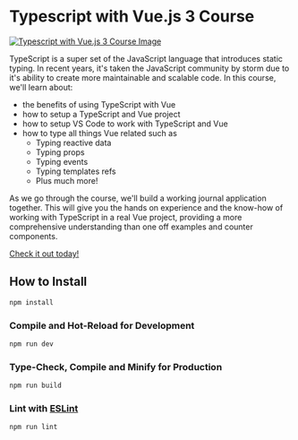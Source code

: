 # Typescript with Vue.js 3 Course

[![Typescript with Vue.js 3 Course Image](https://vueschool.io/media/857d72e82fb0a097ad62b39b616817b1/typescript-with-vue-js-3.jpg)](https://vueschool.io/courses/typescript-with-vue-js-3)

TypeScript is a super set of the JavaScript language that introduces static typing. In recent years, it's taken the JavaScript community by storm due to it's ability to create more maintainable and scalable code. In this course, we'll learn about: 

* the benefits of using TypeScript with Vue
* how to setup a TypeScript and Vue project
* how to setup VS Code to work with TypeScript and Vue
* how to type all things Vue related such as 
	* Typing reactive data
	* Typing props
	* Typing events
	* Typing templates refs
	* Plus much more!

As we go through the course, we'll build a working journal application together. This will give you the hands on experience and the know-how of working with TypeScript in a real Vue project, providing a more comprehensive understanding than one off examples and counter components.

[Check it out today!](https://vueschool.io/courses/typescript-with-vue-js-3)

## How to Install
```sh
npm install
```

### Compile and Hot-Reload for Development

```sh
npm run dev
```

### Type-Check, Compile and Minify for Production

```sh
npm run build
```

### Lint with [ESLint](https://eslint.org/)

```sh
npm run lint
```

